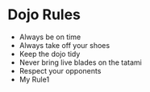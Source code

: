 Dojo Rules
==========
* Always be on time
* Always take off your shoes
* Keep the dojo tidy
* Never bring live blades on the tatami
* Respect your opponents
* My Rule1
